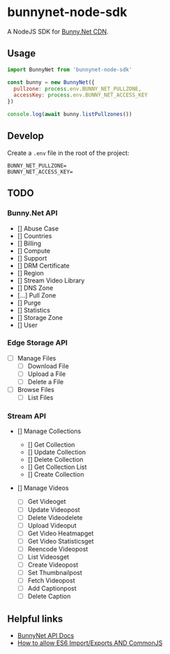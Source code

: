 # bunnynet-node-sdk

A NodeJS SDK for [Bunny.Net CDN](https://bunny.net/).
 
## Usage

```js
import BunnyNet from 'bunnynet-node-sdk'

const bunny = new BunnyNet({
  pullzone: process.env.BUNNY_NET_PULLZONE,
  accessKey: process.env.BUNNY_NET_ACCESS_KEY
})

console.log(await bunny.listPullzones())
```

## Develop

Create a `.env` file in the root of the project:

```env
BUNNY_NET_PULLZONE=
BUNNY_NET_ACCESS_KEY=
```

## TODO

### Bunny.Net API

* [] Abuse Case
* [] Countries
* [] Billing
* [] Compute
* [] Support
* [] DRM Certificate
* [] Region
* [] Stream Video Library
* [] DNS Zone
* [...] Pull Zone
* [] Purge
* [] Statistics
* [] Storage Zone
* [] User

### Edge Storage API

* [ ] Manage Files
  * [ ] Download File
  * [ ] Upload a File
  * [ ] Delete a File

* [ ] Browse Files
  * [ ] List Files

### Stream API

* [] Manage Collections
  * [] Get Collection
  * [] Update Collection
  * [] Delete Collection
  * [] Get Collection List
  * [] Create Collection

* [] Manage Videos
  * [ ] Get Videoget
  * [ ] Update Videopost
  * [ ] Delete Videodelete
  * [ ] Upload Videoput
  * [ ] Get Video Heatmapget
  * [ ] Get Video Statisticsget
  * [ ] Reencode Videopost
  * [ ] List Videosget
  * [ ] Create Videopost
  * [ ] Set Thumbnailpost
  * [ ] Fetch Videopost
  * [ ] Add Captionpost
  * [ ] Delete Caption

## Helpful links

* [BunnyNet API Docs](https://docs.bunny.net/docs)
* [How to allow ES6 Import/Exports AND CommonJS](https://www.sensedeep.com/blog/posts/2021/how-to-create-single-source-npm-module.html)